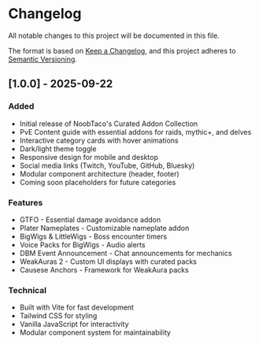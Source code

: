 # Changelog

All notable changes to this project will be documented in this file.

The format is based on [Keep a Changelog](https://keepachangelog.com/en/1.0.0/),
and this project adheres to [Semantic Versioning](https://semver.org/spec/v2.0.0.html).

## [1.0.0] - 2025-09-22

### Added
- Initial release of NoobTaco's Curated Addon Collection
- PvE Content guide with essential addons for raids, mythic+, and delves
- Interactive category cards with hover animations
- Dark/light theme toggle
- Responsive design for mobile and desktop
- Social media links (Twitch, YouTube, GitHub, Bluesky)
- Modular component architecture (header, footer)
- Coming soon placeholders for future categories

### Features
- GTFO - Essential damage avoidance addon
- Plater Nameplates - Customizable nameplate addon
- BigWigs & LittleWigs - Boss encounter timers
- Voice Packs for BigWigs - Audio alerts
- DBM Event Announcement - Chat announcements for mechanics
- WeakAuras 2 - Custom UI displays with curated packs
- Causese Anchors - Framework for WeakAura packs

### Technical
- Built with Vite for fast development
- Tailwind CSS for styling
- Vanilla JavaScript for interactivity
- Modular component system for maintainability

